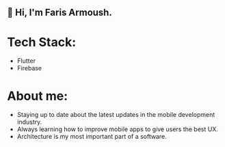 ## 👋 Hi, I'm Faris Armoush.


# Tech Stack:

* Flutter
* Firebase

# About me:
* Staying up to date about the latest updates in the mobile development industry.
* Always learning how to improve mobile apps to give users the best UX.
* Architecture is my most important part of a software.
